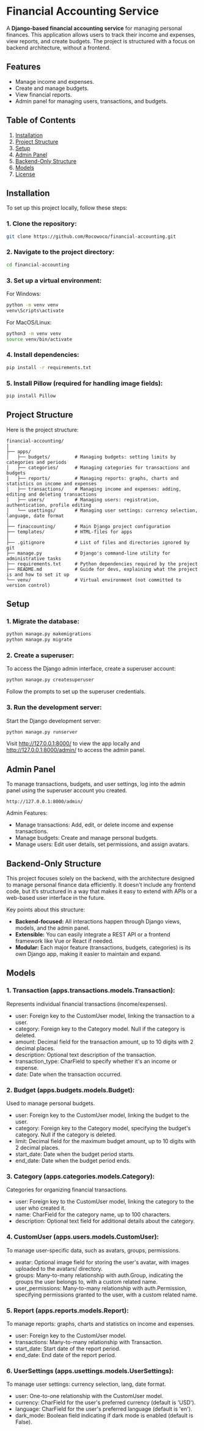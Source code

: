 # Financial Accounting Service

A **Django-based financial accounting service** for managing personal finances. This application allows users to track their income and expenses, view reports, and create budgets. The project is structured with a focus on backend architecture, without a frontend.

## Features

- Manage income and expenses.
- Create and manage budgets.
- View financial reports.
- Admin panel for managing users, transactions, and budgets.

## Table of Contents

1. [Installation](#installation)
2. [Project Structure](#project-structure)
3. [Setup](#setup)
4. [Admin Panel](#admin-panel)
5. [Backend-Only Structure](#backend-only-structure)
6. [Models](#models)
7. [License](#license)

## Installation

To set up this project locally, follow these steps:

### 1. Clone the repository:

```bash
git clone https://github.com/Rocowoco/financial-accounting.git

```
### 2. Navigate to the project directory:

```bash
cd financial-accounting
```

### 3. Set up a virtual environment:
For Windows:
```bash
python -m venv venv
venv\Scripts\activate
```
For MacOS/Linux:
```bash
python3 -m venv venv
source venv/bin/activate
```

### 4. Install dependencies:

```bash
pip install -r requirements.txt
```

### 5. Install Pillow (required for handling image fields):

```bash
pip install Pillow
```

## Project Structure

Here is the project structure:

```plaintext
financial-accounting/
│
├── apps/
│   ├── budgets/         # Managing budgets: setting limits by categories and periods
│   ├── categories/      # Managing categories for transactions and budgets
│   ├── reports/         # Managing reports: graphs, charts and statistics on income and expenses
│   ├── transactions/    # Managing income and expenses: adding, editing and deleting transactions
│   ├── users/           # Managing users: registration, authentication, profile editing
│   └── usettings/       # Managing user settings: currency selection, language, date format
│
├── finaccounting/       # Main Django project configuration
├── templates/           # HTML-files for apps
│
├── .gitignore           # List of files and directories ignored by git
├── manage.py            # Django's command-line utility for administrative tasks
├── requirements.txt     # Python dependencies required by the project
├── README.md            # Guide for devs, explaining what the project is and how to set it up
└── venv/                # Virtual environment (not committed to version control)
```
## Setup

### 1. Migrate the database:

```bash
python manage.py makemigrations
python manage.py migrate
```

### 2. Create a superuser:
To access the Django admin interface, create a superuser account:

```bash
python manage.py createsuperuser
```
Follow the prompts to set up the superuser credentials.

### 3. Run the development server:
Start the Django development server:

```bash
python manage.py runserver
```
Visit http://127.0.0.1:8000/ to view the app locally and http://127.0.0.1:8000/admin/ to access the admin panel.

## Admin Panel

To manage transactions, budgets, and user settings, log into the admin panel using the superuser account you created.

```plaintext
http://127.0.0.1:8000/admin/
```
Admin Features:
- Manage transactions: Add, edit, or delete income and expense transactions.
- Manage budgets: Create and manage personal budgets.
- Manage users: Edit user details, set permissions, and assign avatars.


## Backend-Only Structure

This project focuses solely on the backend, with the architecture designed to manage personal finance data efficiently. It doesn't include any frontend code, but it’s structured in a way that makes it easy to extend with APIs or a web-based user interface in the future.

Key points about this structure:
- **Backend-focused:** All interactions happen through Django views, models, and the admin panel.
- **Extensible:** You can easily integrate a REST API or a frontend framework like Vue or React if needed.
- **Modular:** Each major feature (transactions, budgets, categories) is its own Django app, making it easier to maintain and expand.


## Models

### 1. Transaction (apps.transactions.models.Transaction):

Represents individual financial transactions (income/expenses).

- user: Foreign key to the CustomUser model, linking the transaction to a user.
- category: Foreign key to the Category model. Null if the category is deleted.
- amount: Decimal field for the transaction amount, up to 10 digits with 2 decimal places.
- description: Optional text description of the transaction.
- transaction_type: CharField to specify whether it's an income or expense.
- date: Date when the transaction occurred.

### 2. Budget (apps.budgets.models.Budget):

Used to manage personal budgets.

- user: Foreign key to the CustomUser model, linking the budget to the user.
- category: Foreign key to the Category model, specifying the budget's category. Null if the category is deleted.
- limit: Decimal field for the maximum budget amount, up to 10 digits with 2 decimal places.
- start_date: Date when the budget period starts.
- end_date: Date when the budget period ends.

### 3. Category (apps.categories.models.Category):

Categories for organizing financial transactions.

- user: Foreign key to the CustomUser model, linking the category to the user who created it.
- name: CharField for the category name, up to 100 characters.
- description: Optional text field for additional details about the category.

### 4. CustomUser (apps.users.models.CustomUser):

To manage user-specific data, such as avatars, groups, permissions.

- avatar: Optional image field for storing the user's avatar, with images uploaded to the avatars/ directory.
- groups: Many-to-many relationship with auth.Group, indicating the groups the user belongs to, with a custom related name.
- user_permissions: Many-to-many relationship with auth.Permission, specifying permissions granted to the user, with a custom related name.

### 5. Report (apps.reports.models.Report):

To manage reports: graphs, charts and statistics on income and expenses.

- user: Foreign key to the CustomUser model.
- transactions: Many-to-many relationship with Transaction.
- start_date: Start date of the report period.
- end_date: End date of the report period.

### 6. UserSettings (apps.usettings.models.UserSettings):

To manage user settings: currency selection, lang, date format.

- user: One-to-one relationship with the CustomUser model.
- currency: CharField for the user's preferred currency (default is 'USD').
- language: CharField for the user's preferred language (default is 'en').
- dark_mode: Boolean field indicating if dark mode is enabled (default is False).